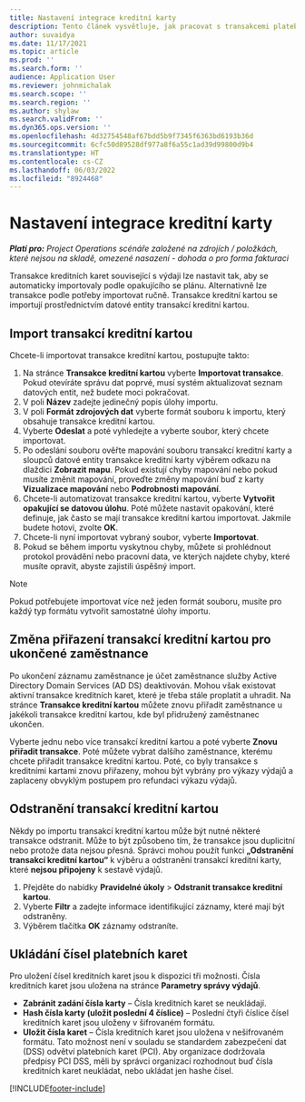 ```yaml
---
title: Nastavení integrace kreditní karty
description: Tento článek vysvětluje, jak pracovat s transakcemi platební karty týkajícími se výdajů.
author: suvaidya
ms.date: 11/17/2021
ms.topic: article
ms.prod: ''
ms.search.form: ''
audience: Application User
ms.reviewer: johnmichalak
ms.search.scope: ''
ms.search.region: ''
ms.author: shylaw
ms.search.validFrom: ''
ms.dyn365.ops.version: ''
ms.openlocfilehash: 4d32754548af67bdd5b9f7345f6363bd6193b36d
ms.sourcegitcommit: 6cfc50d89528df977a8f6a55c1ad39d99800d9b4
ms.translationtype: HT
ms.contentlocale: cs-CZ
ms.lasthandoff: 06/03/2022
ms.locfileid: "8924468"
---
```

# <a name="set-up-credit-card-integration"></a>Nastavení integrace kreditní karty

_**Platí pro:** Project Operations scénáře založené na zdrojích / položkách, které nejsou na skladě, omezené nasazení - dohoda o pro forma fakturaci_

Transakce kreditních karet související s výdaji lze nastavit tak, aby se automaticky importovaly podle opakujícího se plánu. Alternativně lze transakce podle potřeby importovat ručně. Transakce kreditní kartou se importují prostřednictvím datové entity transakcí kreditní kartou.

## <a name="import-credit-card-transactions"></a>Import transakcí kreditní kartou

Chcete-li importovat transakce kreditní kartou, postupujte takto:

1. Na stránce **Transakce kreditní kartou** vyberte **Importovat transakce**. Pokud otevíráte správu dat poprvé, musí systém aktualizovat seznam datových entit, než budete moci pokračovat.
2. V poli **Název** zadejte jedinečný popis úlohy importu.
3. V poli **Formát zdrojových dat** vyberte formát souboru k importu, který obsahuje transakce kreditní kartou.
4. Vyberte **Odeslat** a poté vyhledejte a vyberte soubor, který chcete importovat.
5. Po odeslání souboru ověřte mapování souboru transakcí kreditní karty a sloupců datové entity transakce kreditní karty výběrem odkazu na dlaždici **Zobrazit mapu**. Pokud existují chyby mapování nebo pokud musíte změnit mapování, proveďte změny mapování buď z karty **Vizualizace mapování** nebo **Podrobnosti mapování**.
6. Chcete-li automatizovat transakce kreditní kartou, vyberte **Vytvořit opakující se datovou úlohu**. Poté můžete nastavit opakování, které definuje, jak často se mají transakce kreditní kartou importovat. Jakmile budete hotovi, zvolte **OK**.
7. Chcete-li nyní importovat vybraný soubor, vyberte **Importovat**.
8. Pokud se během importu vyskytnou chyby, můžete si prohlédnout protokol provádění nebo pracovní data, ve kterých najdete chyby, které musíte opravit, abyste zajistili úspěšný import.

> [!NOTE]
> Pokud potřebujete importovat více než jeden formát souboru, musíte pro každý typ formátu vytvořit samostatné úlohy importu.

## <a name="reassign-the-credit-card-transactions-for-terminated-employees"></a>Změna přiřazení transakcí kreditní kartou pro ukončené zaměstnance

Po ukončení záznamu zaměstnance je účet zaměstnance služby Active Directory Domain Services (AD DS) deaktivován. Mohou však existovat aktivní transakce kreditních karet, které je třeba stále proplatit a uhradit. Na stránce **Transakce kreditní kartou** můžete znovu přiřadit zaměstnance u jakékoli transakce kreditní kartou, kde byl přidružený zaměstnanec ukončen.

Vyberte jednu nebo více transakcí kreditní kartou a poté vyberte **Znovu přiřadit transakce**. Poté můžete vybrat dalšího zaměstnance, kterému chcete přiřadit transakce kreditní kartou. Poté, co byly transakce s kreditními kartami znovu přiřazeny, mohou být vybrány pro výkazy výdajů a zaplaceny obvyklým postupem pro refundaci výkazu výdajů.

## <a name="delete-credit-card-transactions"></a>Odstranění transakcí kreditní kartou 

Někdy po importu transakcí kreditní kartou může být nutné některé transakce odstranit. Může to být způsobeno tím, že transakce jsou duplicitní nebo protože data nejsou přesná. Správci mohou použít funkci **„Odstranění transakcí kreditní kartou“** k výběru a odstranění transakcí kreditní karty, které **nejsou připojeny** k sestavě výdajů. 

1. Přejděte do nabídky **Pravidelné úkoly** > **Odstranit transakce kreditní kartou**.
2. Vyberte **Filtr** a zadejte informace identifikující záznamy, které mají být odstraněny.
3. Výběrem tlačítka **OK** záznamy odstraníte. 

## <a name="storing-credit-card-numbers"></a>Ukládání čísel platebních karet

Pro uložení čísel kreditních karet jsou k dispozici tři možnosti. Čísla kreditních karet jsou uložena na stránce **Parametry správy výdajů**.

- **Zabránit zadání čísla karty** – Čísla kreditních karet se neukládají.
- **Hash čísla karty (uložit poslední 4 číslice)** – Poslední čtyři číslice čísel kreditních karet jsou uloženy v šifrovaném formátu.
- **Uložit čísla karet** – Čísla kreditních karet jsou uložena v nešifrovaném formátu. Tato možnost není v souladu se standardem zabezpečení dat (DSS) odvětví platebních karet (PCI). Aby organizace dodržovala předpisy PCI DSS, měli by správci organizací rozhodnout buď čísla kreditních karet neukládat, nebo ukládat jen hashe čísel.

[!INCLUDE[footer-include](../includes/footer-banner.md)]
